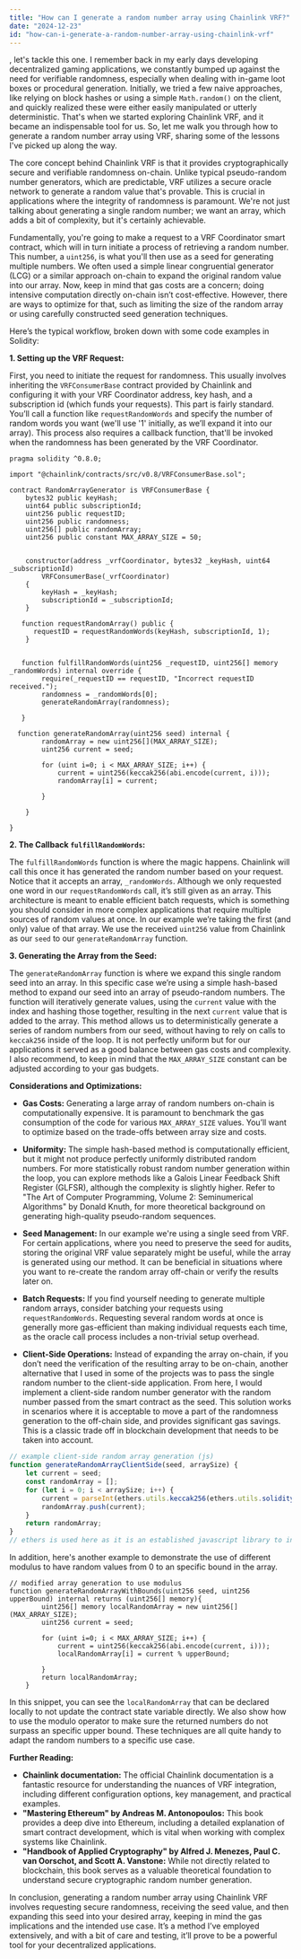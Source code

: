```yaml
---
title: "How can I generate a random number array using Chainlink VRF?"
date: "2024-12-23"
id: "how-can-i-generate-a-random-number-array-using-chainlink-vrf"
---
```


, let's tackle this one. I remember back in my early days developing decentralized gaming applications, we constantly bumped up against the need for verifiable randomness, especially when dealing with in-game loot boxes or procedural generation. Initially, we tried a few naive approaches, like relying on block hashes or using a simple `Math.random()` on the client, and quickly realized these were either easily manipulated or utterly deterministic. That's when we started exploring Chainlink VRF, and it became an indispensable tool for us. So, let me walk you through how to generate a random number array using VRF, sharing some of the lessons I've picked up along the way.

The core concept behind Chainlink VRF is that it provides cryptographically secure and verifiable randomness on-chain. Unlike typical pseudo-random number generators, which are predictable, VRF utilizes a secure oracle network to generate a random value that's provable. This is crucial in applications where the integrity of randomness is paramount. We're not just talking about generating a single random number; we want an array, which adds a bit of complexity, but it's certainly achievable.

Fundamentally, you're going to make a request to a VRF Coordinator smart contract, which will in turn initiate a process of retrieving a random number. This number, a `uint256`, is what you'll then use as a seed for generating multiple numbers. We often used a simple linear congruential generator (LCG) or a similar approach on-chain to expand the original random value into our array. Now, keep in mind that gas costs are a concern; doing intensive computation directly on-chain isn’t cost-effective. However, there are ways to optimize for that, such as limiting the size of the random array or using carefully constructed seed generation techniques.

Here’s the typical workflow, broken down with some code examples in Solidity:

**1. Setting up the VRF Request:**

First, you need to initiate the request for randomness. This usually involves inheriting the `VRFConsumerBase` contract provided by Chainlink and configuring it with your VRF Coordinator address, key hash, and a subscription id (which funds your requests). This part is fairly standard. You’ll call a function like `requestRandomWords` and specify the number of random words you want (we'll use '1' initially, as we’ll expand it into our array). This process also requires a callback function, that'll be invoked when the randomness has been generated by the VRF Coordinator.

```solidity
pragma solidity ^0.8.0;

import "@chainlink/contracts/src/v0.8/VRFConsumerBase.sol";

contract RandomArrayGenerator is VRFConsumerBase {
    bytes32 public keyHash;
    uint64 public subscriptionId;
    uint256 public requestID;
    uint256 public randomness;
    uint256[] public randomArray;
    uint256 public constant MAX_ARRAY_SIZE = 50;


    constructor(address _vrfCoordinator, bytes32 _keyHash, uint64 _subscriptionId)
        VRFConsumerBase(_vrfCoordinator)
    {
        keyHash = _keyHash;
        subscriptionId = _subscriptionId;
    }

   function requestRandomArray() public {
      requestID = requestRandomWords(keyHash, subscriptionId, 1);
    }


   function fulfillRandomWords(uint256 _requestID, uint256[] memory _randomWords) internal override {
        require(_requestID == requestID, "Incorrect requestID received.");
        randomness = _randomWords[0];
        generateRandomArray(randomness);

   }

  function generateRandomArray(uint256 seed) internal {
        randomArray = new uint256[](MAX_ARRAY_SIZE);
        uint256 current = seed;

        for (uint i=0; i < MAX_ARRAY_SIZE; i++) {
            current = uint256(keccak256(abi.encode(current, i)));
            randomArray[i] = current;

        }

    }

}
```

**2. The Callback `fulfillRandomWords`:**

The `fulfillRandomWords` function is where the magic happens. Chainlink will call this once it has generated the random number based on your request. Notice that it accepts an array, `_randomWords`. Although we only requested one word in our `requestRandomWords` call, it’s still given as an array. This architecture is meant to enable efficient batch requests, which is something you should consider in more complex applications that require multiple sources of random values at once. In our example we’re taking the first (and only) value of that array. We use the received `uint256` value from Chainlink as our `seed` to our `generateRandomArray` function.

**3. Generating the Array from the Seed:**

The `generateRandomArray` function is where we expand this single random seed into an array. In this specific case we’re using a simple hash-based method to expand our seed into an array of pseudo-random numbers. The function will iteratively generate values, using the `current` value with the index and hashing those together, resulting in the next `current` value that is added to the array. This method allows us to deterministically generate a series of random numbers from our seed, without having to rely on calls to `keccak256` inside of the loop. It is not perfectly uniform but for our applications it served as a good balance between gas costs and complexity. I also recommend, to keep in mind that the `MAX_ARRAY_SIZE` constant can be adjusted according to your gas budgets.

**Considerations and Optimizations:**

*   **Gas Costs:** Generating a large array of random numbers on-chain is computationally expensive. It is paramount to benchmark the gas consumption of the code for various `MAX_ARRAY_SIZE` values. You’ll want to optimize based on the trade-offs between array size and costs.

*   **Uniformity:** The simple hash-based method is computationally efficient, but it might not produce perfectly uniformly distributed random numbers. For more statistically robust random number generation within the loop, you can explore methods like a Galois Linear Feedback Shift Register (GLFSR), although the complexity is slightly higher. Refer to "The Art of Computer Programming, Volume 2: Seminumerical Algorithms" by Donald Knuth, for more theoretical background on generating high-quality pseudo-random sequences.

*   **Seed Management:** In our example we're using a single seed from VRF. For certain applications, where you need to preserve the seed for audits, storing the original VRF value separately might be useful, while the array is generated using our method. It can be beneficial in situations where you want to re-create the random array off-chain or verify the results later on.

*   **Batch Requests:** If you find yourself needing to generate multiple random arrays, consider batching your requests using `requestRandomWords`. Requesting several random words at once is generally more gas-efficient than making individual requests each time, as the oracle call process includes a non-trivial setup overhead.

*   **Client-Side Operations:** Instead of expanding the array on-chain, if you don’t need the verification of the resulting array to be on-chain, another alternative that I used in some of the projects was to pass the single random number to the client-side application. From here, I would implement a client-side random number generator with the random number passed from the smart contract as the seed. This solution works in scenarios where it is acceptable to move a part of the randomness generation to the off-chain side, and provides significant gas savings. This is a classic trade off in blockchain development that needs to be taken into account.

```javascript
// example client-side random array generation (js)
function generateRandomArrayClientSide(seed, arraySize) {
    let current = seed;
    const randomArray = [];
    for (let i = 0; i < arraySize; i++) {
        current = parseInt(ethers.utils.keccak256(ethers.utils.solidityPack(['uint256','uint256'], [current, i])) , 16);
        randomArray.push(current);
    }
    return randomArray;
}
// ethers is used here as it is an established javascript library to interface with blockchain.
```

In addition, here's another example to demonstrate the use of different modulus to have random values from 0 to an specific bound in the array.

```solidity
// modified array generation to use modulus
function generateRandomArrayWithBounds(uint256 seed, uint256 upperBound) internal returns (uint256[] memory){
        uint256[] memory localRandomArray = new uint256[](MAX_ARRAY_SIZE);
        uint256 current = seed;

        for (uint i=0; i < MAX_ARRAY_SIZE; i++) {
            current = uint256(keccak256(abi.encode(current, i)));
            localRandomArray[i] = current % upperBound;

        }
        return localRandomArray;
    }
```
In this snippet, you can see the `localRandomArray` that can be declared locally to not update the contract state variable directly. We also show how to use the modulo operator to make sure the returned numbers do not surpass an specific upper bound. These techniques are all quite handy to adapt the random numbers to a specific use case.

**Further Reading:**

*   **Chainlink documentation:** The official Chainlink documentation is a fantastic resource for understanding the nuances of VRF integration, including different configuration options, key management, and practical examples.
*   **"Mastering Ethereum" by Andreas M. Antonopoulos:** This book provides a deep dive into Ethereum, including a detailed explanation of smart contract development, which is vital when working with complex systems like Chainlink.
*   **"Handbook of Applied Cryptography" by Alfred J. Menezes, Paul C. van Oorschot, and Scott A. Vanstone:** While not directly related to blockchain, this book serves as a valuable theoretical foundation to understand secure cryptographic random number generation.

In conclusion, generating a random number array using Chainlink VRF involves requesting secure randomness, receiving the seed value, and then expanding this seed into your desired array, keeping in mind the gas implications and the intended use case. It’s a method I’ve employed extensively, and with a bit of care and testing, it’ll prove to be a powerful tool for your decentralized applications.
